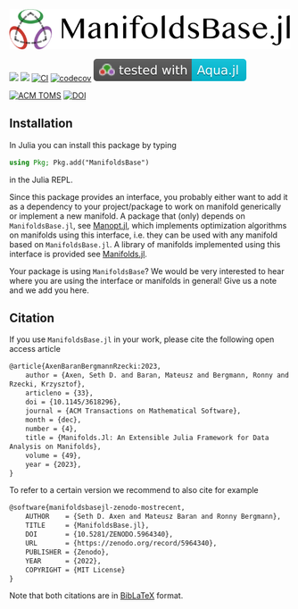 <div align="center">
    <picture>
        <source media="(prefers-color-scheme: dark)" srcset="https://github.com/JuliaManifolds/ManifoldsBase.jl/raw/master/docs/src/assets/logo-text-readme-dark.png">
      <img alt="ManifoldsBase.jl logo with text on the side" src="https://github.com/JuliaManifolds/ManifoldsBase.jl/raw/master/docs/src/assets/logo-text-readme.png">
    </picture>
</div>

[![](https://img.shields.io/badge/docs-stable-blue.svg)](https://juliamanifolds.github.io/ManifoldsBase.jl/stable/)
[![](https://img.shields.io/badge/docs-dev-blue.svg)](https://juliamanifolds.github.io/ManifoldsBase.jl/dev/)
[![CI](https://github.com/JuliaManifolds/ManifoldsBase.jl/workflows/CI/badge.svg)](https://github.com/JuliaManifolds/ManifoldsBase.jl/actions?query=workflow%3ACI+branch%3Amaster)
[![codecov](https://codecov.io/gh/JuliaManifolds/ManifoldsBase.jl/graph/badge.svg?token=bQsBUU9knE)](https://codecov.io/gh/JuliaManifolds/ManifoldsBase.jl)
[![Aqua QA](https://raw.githubusercontent.com/JuliaTesting/Aqua.jl/master/badge.svg)](https://github.com/JuliaTesting/Aqua.jl)

[![ACM TOMS](https://img.shields.io/badge/ACM%20TOMS-10.1145%2F3618296-blue.svg)](http://doi.org/10.1145/3618296)
[![DOI](https://zenodo.org/badge/DOI/10.5281/zenodo.5964340.svg)](https://doi.org/10.5281/zenodo.5964340)
## Installation

In Julia you can install this package by typing

```julia
using Pkg; Pkg.add("ManifoldsBase")
```

in the Julia REPL.

Since this package provides an interface, you probably either want to add it as a dependency to your project/package to work on manifold generically or implement a new manifold.
A package that (only) depends on `ManifoldsBase.jl`, see [Manopt.jl](https://manoptjl.org/stable/), which implements optimization algorithms on manifolds using this interface, i.e. they can be used with any manifold based on `ManifoldsBase.jl`. A library of manifolds implemented using this interface is provided see [Manifolds.jl](https://juliamanifolds.github.io/Manifolds.jl/stable/).

Your package is using `ManifoldsBase`?
We would be very interested to hear where you are using the interface or manifolds in general! Give us a note and we add you here.

## Citation

If you use `ManifoldsBase.jl` in your work, please cite the following open access article

```biblatex
@article{AxenBaranBergmannRzecki:2023,
    author = {Axen, Seth D. and Baran, Mateusz and Bergmann, Ronny and Rzecki, Krzysztof},
    articleno = {33},
    doi = {10.1145/3618296},
    journal = {ACM Transactions on Mathematical Software},
    month = {dec},
    number = {4},
    title = {Manifolds.Jl: An Extensible Julia Framework for Data Analysis on Manifolds},
    volume = {49},
    year = {2023},
}
```


To refer to a certain version we recommend to also cite for example

```biblatex
@software{manifoldsbasejl-zenodo-mostrecent,
    AUTHOR    = {Seth D. Axen and Mateusz Baran and Ronny Bergmann},
    TITLE     = {ManifoldsBase.jl},
    DOI       = {10.5281/ZENODO.5964340},
    URL       = {https://zenodo.org/record/5964340},
    PUBLISHER = {Zenodo},
    YEAR      = {2022},
    COPYRIGHT = {MIT License}
}
```

Note that both citations are in [BibLaTeX](https://ctan.org/pkg/biblatex) format.
